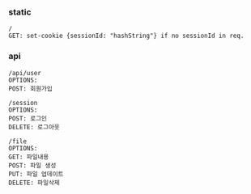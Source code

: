 
### static
```
/
GET: set-cookie {sessionId: "hashString"} if no sessionId in req.
```

### api

```
/api/user
OPTIONS:
POST: 회원가입

/session
OPTIONS:
POST: 로그인
DELETE: 로그아웃

/file
OPTIONS:
GET: 파일내용
POST: 파일 생성
PUT: 파일 업데이트
DELETE: 파일삭제
```
